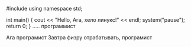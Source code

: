 ﻿#include <iostream>
using namespace std;

int main() 
{ 
    cout << "Hello, Ага, хело линукс!" << endl;
    system("pause");
    return 0; 
}
..... программист 

Ага програмист
Завтра физру отрабатывать, програмист
